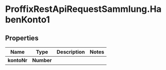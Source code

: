 # ProffixRestApiRequestSammlung.HabenKonto1

## Properties
Name | Type | Description | Notes
------------ | ------------- | ------------- | -------------
**kontoNr** | **Number** |  | 


